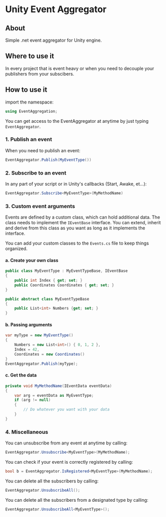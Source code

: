 # Unity Event Aggregator

## About

Simple .net event aggregator for Unity engine. 

## Where to use it

In every project that is event heavy or when you need to decouple your publishers from your subscibers.

## How to use it

import the namespace:  
```C#
using EventAggregation;
```

You can get access to the EventAggregator at anytime by just typing `EventAggregator`.

### 1. Publish an event

When you need to publish an event:  
```C#
EventAggregator.Publish(MyEventType())
```

### 2. Subscribe to an event

In any part of your script or in Unity's callbacks (Start, Awake, et...):  
```C#
EventAggregator.Subscribe<MyEventType>(MyMethodName)
```

### 3. Custom event arguments

Events are defined by a custom class, which can hold additional data. The class needs to implement the `IEventBase` interface. You can extend, inherit and derive from this class as you want as long as it implements the interface.

You can add your custom classes to the `Events.cs` file to keep things organized.

#### a. Create your own class

```C#
public class MyEventType : MyEventTypeBase, IEventBase
{
    public int Index { get; set; }
    public Coordinates Coordinates { get; set; }
}

public abstract class MyEventTypeBase
{
    public List<int> Numbers {get; set; }
}
```

#### b. Passing arguments

```C#
var myType = new MyEventType() 
{
    Numbers = new List<int>() { 0, 1, 2 },
    Index = 42,
    Coordinates = new Coordinates()
}
EventAggregator.Publish(myType);
```

#### c. Get the data
```C#
private void MyMethodName(IEventData eventData)
{
    var arg = eventData as MyEventType;
    if (arg != null)
    {
        // Do whatever you want with your data
    }
}
```

### 4. Miscellaneous

You can unsubscribe from any event at anytime by calling:
```C#
EventAggregator.Unsubscribe<MyEventType>(MyMethodName);
```

You can check if your event is correctly registered by calling:
```C#
bool b = EventAggregator.IsRegistered<MyEventType>(MyMethodName);
```

You can delete all the subscribers by calling:
```C#
EventAggregator.UnsubscribeAll();
```

You can delete all the subscribers from a designated type by calling:
```C#
EventAggregator.UnsubscribeAll<MyEventType>();
```
